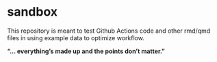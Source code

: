 
<!-- README.md is generated from README.Rmd. Please edit that file -->

# sandbox

This repository is meant to test Github Actions code and other rmd/qmd
files in using example data to optimize workflow.

**“… everything’s made up and the points don’t matter.”**
